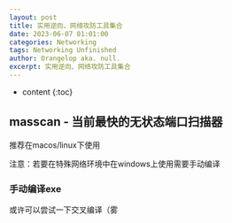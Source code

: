 ```yaml
---
layout: post
title: 实用逆向、网络攻防工具集合
date: 2023-06-07 01:01:00
categories: Networking
tags: Networking Unfinished
author: Orangelop aka. null.
excerpt: 实用逆向、网络攻防工具集合
---
```


* content
{:toc}

## masscan - 当前最快的无状态端口扫描器

推荐在macos/linux下使用  

注意：若要在特殊网络环境中在windows上使用需要手动编译  

### 手动编译exe

或许可以尝试一下交叉编译（雾  

